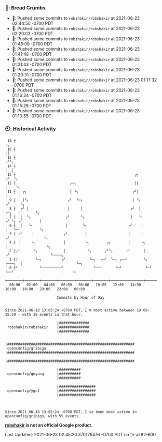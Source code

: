 ### 🍞: Bread Crumbs

 * 🚢: Pushed some commits to `robshakir/robshakir` at 2021-06-23 02:44:50 -0700 PDT
 * 🚢: Pushed some commits to `robshakir/robshakir` at 2021-06-23 02:20:02 -0700 PDT
 * 🚢: Pushed some commits to `robshakir/robshakir` at 2021-06-23 01:45:09 -0700 PDT
 * 🚢: Pushed some commits to `robshakir/robshakir` at 2021-06-23 01:41:48 -0700 PDT
 * 🚢: Pushed some commits to `robshakir/robshakir` at 2021-06-23 01:21:43 -0700 PDT
 * 🚢: Pushed some commits to `robshakir/robshakir` at 2021-06-23 01:20:31 -0700 PDT
 * 🚢: Pushed some commits to `robshakir/robshakir` at 2021-06-23 01:17:32 -0700 PDT
 * 🚢: Pushed some commits to `robshakir/robshakir` at 2021-06-23 01:16:34 -0700 PDT
 * 🚢: Pushed some commits to `robshakir/robshakir` at 2021-06-23 01:15:29 -0700 PDT
 * 🚢: Pushed some commits to `robshakir/robshakir` at 2021-06-23 01:10:55 -0700 PDT

### 🕘: Historical Activity
```
 18 ┼                                                                                 ╭╮
 16 ┤                                                                                 ││
 15 ┤                                                                                ╭╯╰╮
 14 ┤                                                                                │  │
 13 ┤                                                       ╭╮                      ╭╯  ╰╮
 12 ┤                         ╭─╮                           ││                      │    ╰╮
 11 ┤   ╭╮                    │ ╰╮                         ╭╯│                      │     │
  9 ┤   │╰╮                  ╭╯  ╰─╮                       │ ╰╮                    ╭╯     ╰╮
  8 ┤  ╭╯ │                  │     │                      ╭╯  │              ╭─╮   │       ╰╮
  7 ┤  │  ╰╮                ╭╯     ╰╮                     │   ╰╮            ╭╯ ╰╮ ╭╯        │
  6 ┤  │   ╰╮               │       ╰╮                   ╭╯    │            │   ╰─╯         ╰╮
  5 ┤ ╭╯    │              ╭╯        │                   │     │           ╭╯                ╰╮
  4 ┤ │     ╰╮             │         ╰╮        ╭╮        │     ╰╮          │                  ╰╮
  2 ┤╭╯      ╰╮            │          ╰╮      ╭╯╰╮      ╭╯      │         ╭╯                   ╰────╮
  1 ┤│        ╰─╮         ╭╯           ╰─╮  ╭─╯  ╰─╮ ╭──╯       ╰╮ ╭───╮  │                         ╰─╮
 -0 ┼╯          ╰─────────╯              ╰──╯      ╰─╯           ╰─╯   ╰──╯                           ╰─
    +───────+───────+───────+───────+───────+───────+───────+───────+───────+───────+───────+───────+────
  00:00   02:00   04:00   06:00   08:00   10:00   12:00   14:00   16:00   18:00   20:00   22:00   00:00   

						Commits by Hour of Day


Since 2021-06-18 13:05:24 -0700 PDT, I'm most active between 19:00-19:59 - with 18 events in that hour.

```



```
                        |##############
 robshakir/robshakir    |##############
                        |##############

                        |###########################################################
 openconfig/gribigo     |###########################################################
                        |###########################################################

                        |##########
 openconfig/goyang      |##########
                        |##########

                        |#################
 openconfig/ygot        |#################
                        |#################



Since 2021-06-18 13:05:24 -0700 PDT, I've been most active in openconfig/gribigo, with 59 events.

```
**[robshakir](mailto:robjs@google.com) is not an official Google product.**


Last Updated: 2021-06-23 02:45:20.370178476 -0700 PDT on fv-az82-600
